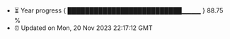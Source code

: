 - ⏳ Year progress { ██████████████████████████▁▁▁▁ } 88.75 %
- ⏰ Updated on Mon, 20 Nov 2023 22:17:12 GMT

